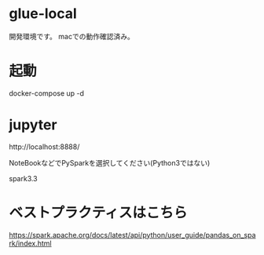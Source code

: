 # glue-local
開発環境です。
macでの動作確認済み。

# 起動
docker-compose up -d

# jupyter 
http://localhost:8888/

NoteBookなどでPySparkを選択してください(Python3ではない)

spark3.3

# ベストプラクティスはこちら
https://spark.apache.org/docs/latest/api/python/user_guide/pandas_on_spark/index.html